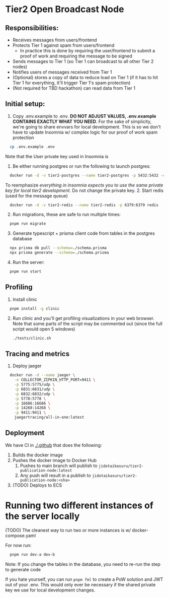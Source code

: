 # Tier2 Open Broadcast Node

## Responsibilities:
* Receives messages from users/frontend
* Protects Tier 1 against spam from users/frontend
  * In practice this is done by requiring the user/frontend to submit a proof of work and requiring the message to be signed
* Sends messages to Tier 1 (so Tier 1 can broadcast to all other Tier 2 nodes)
* Notifies users of messages received from Tier 1
* (Optional) stores a copy of data to reduce load on Tier 1 (if it has to hit Tier 1 for everything, it'll trigger Tier 1's spam protection)
* (Not required for TBD hackathon) can read data from Tier 1

## Initial setup:
1. Copy .env.example to .env. **DO NOT ADJUST VALUES, .env.example CONTAINS EXACTLY WHAT YOU NEED**. For the sake of simplicity, we're going to share envvars for local development. This is so we don't have to update Insomnia w/ complex logic for our proof of work spam protection
```bash
  cp .env.example .env
```
Note that the User private key used in Insomnia is
1. Be either running postgres or run the following to launch postgres:
```bash
  docker run -d -v tier2-postgres --name tier2-postgres -p 5432:5432 -e POSTGRES_DB=node_storage -e POSTGRES_PASSWORD=postgres postgres
```
To reemphasize *everything in insomnia expects you to use the same private key for local tier2 development*. Do not change the private key.
2. Start redis (used for the message queue)
```bash
  docker run -d -v tier2-redis --name tier2-redis -p 6379:6379 redis 
```
2. Run migrations, these are safe to run multiple times:
```bash
  pnpm run migrate
```
3. Generate typescript + prisma client code from tables in the postgres database
```bash
  npx prisma db pull --schema=./schema.prisma
  npx prisma generate --schema=./schema.prisma
```
4. Run the server:
```bash
  pnpm run start
```

## Profiling
1. Install clinic
```bash
  pnpm install -g clinic
```
2. Run clinic and you'll get profiling visualizations in your web browser. Note that some parts of the script may be commented out (since the full script would open 5 windows)
    ```bash
    ./tests/clinic.sh
    ```
   
## Tracing and metrics
1. Deploy jaeger
```bash
  docker run -d --name jaeger \
    -e COLLECTOR_ZIPKIN_HTTP_PORT=9411 \
    -p 5775:5775/udp \
    -p 6831:6831/udp \
    -p 6832:6832/udp \
    -p 5778:5778 \
    -p 16686:16686 \
    -p 14268:14268 \
    -p 9411:9411 \
    jaegertracing/all-in-one:latest
```

## Deployment

We have CI in [./.github]() that does the following:
1. Builds the docker image
2. Pushes the docker image to Docker Hub
   1. Pushes to main branch will publish to `jidotaikasuru/tier2-publication-node:latest`
   2. Any push will result in a publish to  `jidotaikasuru/tier2-publication-node:<sha>`
3. (TODO) Deploys to ECS

# Running two different instances of the server locally

(TODO) The cleanest way to run two or more instances is w/ docker-compose.yaml

For now run:
```bash
  pnpm run dev-a dev-b
```

Note: If you change the tables in the database, you need to re-run the step to generate code

If you hate yourself, you can run `pnpm fml` to create a PoW solution and JWT out of your .env. This would only ever be necessary if the shared private key we use for local development changes.
